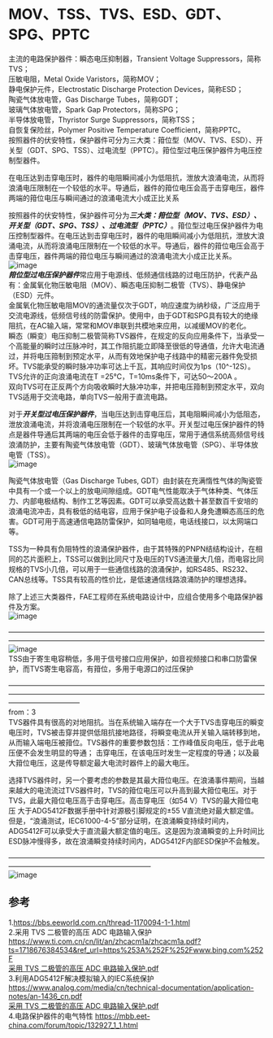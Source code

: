 # MOV、TSS、TVS、ESD、GDT、SPG、PPTC 

主流的电路保护器件：瞬态电压抑制器，Transient Voltage Suppressors，简称TVS；  
压敏电阻，Metal Oxide Varistors，简称MOV；  
静电保护元件，Electrostatic Discharge Protection Devices，简称ESD；  
陶瓷气体放电管，Gas Discharge Tubes，简称GDT；  
玻璃气体放电管，Spark Gap Protectors，简称SPG；  
半导体放电管，Thyristor Surge Suppressors，简称TSS；  
自恢复保险丝，Polymer Positive Temperature Coefficient，简称PPTC。  
按照器件的伏安特性，保护器件可分为三大类：箝位型（MOV、TVS、ESD）、开关型（GDT、SPG、TSS）、过电流型（PPTC）。箝位型过电压保护器件为电压控制型器件。  

在电压达到击穿电压时，器件的电阻瞬间减小为低阻抗，泄放大浪涌电流，从而将浪涌电压限制在一个较低的水平。导通后，器件的箝位电压会高于击穿电压，器件两端的箝位电压与瞬间通过的浪涌电流大小成正比关系    


按照器件的伏安特性，保护器件可分为***三大类：箝位型（MOV、TVS、ESD）、开关型（GDT、SPG、TSS）、过电流型（PPTC）***。箝位型过电压保护器件为电压控制型器件。在电压达到击穿电压时，器件的电阻瞬间减小为低阻抗，泄放大浪涌电流，从而将浪涌电压限制在一个较低的水平。导通后，器件的箝位电压会高于击穿电压，器件两端的箝位电压与瞬间通过的浪涌电流大小成正比关系。  
![image](https://github.com/rasputin2020/DAS_TECH_blog/assets/84896436/d2251782-5aa6-48ad-9fce-1ac713a0c590)  
***箝位型过电压保护器件***常应用于电源线、低频通信线路的过电压防护，代表产品有：金属氧化物压敏电阻（MOV）、瞬态电压抑制二极管（TVS）、静电保护（ESD）元件。  
金属氧化物压敏电阻MOV的通流量仅次于GDT，响应速度为纳秒级，广泛应用于交流电源线，低频信号线的防雷保护。使用中，由于GDT和SPG具有较大的绝缘阻抗，在AC输入端，常常和MOV串联到共模地来应用，以减缓MOV的老化。  
瞬态（瞬变）电压抑制二极管简称TVS器件，在规定的反向应用条件下，当承受一个高能量的瞬时过压脉冲时，其工作阻抗能立即降至很低的导通值，允许大电流通过，并将电压箝制到预定水平，从而有效地保护电子线路中的精密元器件免受损坏。TVS能承受的瞬时脉冲功率可达上千瓦，其响应时间仅为1ps（10^-12S）。TVS允许的正向浪涌电流在T =25℃，T=10ms条件下，可达50～200A 。  
双向TVS可在正反两个方向吸收瞬时大脉冲功率，并把电压箝制到预定水平，双向TVS适用于交流电路，单向TVS一般用于直流电路。    

对于***开关型过电压保护器件***，当电压达到击穿电压后，其电阻瞬间减小为低阻态，泄放浪涌电流，并将浪涌电压限制在一个较低的水平。开关型过电压保护器件的特点是器件导通后其两端的电压会低于器件的击穿电压，常用于通信系统高频信号线浪涌防护，主要有陶瓷气体放电管（GDT）、玻璃气体放电管（SPG）、半导体放电管（TSS）。  
![image](https://github.com/rasputin2020/DAS_TECH_blog/assets/84896436/a5d2c391-c707-465d-aa98-2f07fb1f5ae5)  
  
陶瓷气体放电管（Gas Discharge Tubes, GDT）由封装在充满惰性气体的陶瓷管中具有一个或一个以上的放电间隙组成。GDT电气性能取决于气体种类、气体压力、内部电极结构、制作工艺等因素。GDT可以承受高达数十甚至数百千安培的浪涌电流冲击，具有极低的结电容，应用于保护电子设备和人身免遭瞬态高压的危害。GDT可用于高速通信电路防雷保护，如同轴电缆，电话线接口，以太网端口等。

TSS为一种具有负阻特性的浪涌保护器件，由于其特殊的PNPN结结构设计，在相同的芯片面积上，TSS可以做到比同尺寸及电压的TVS通流量大几倍，而电容比同规格的TVS小几倍，可以用于一些通信线路的浪涌保护，如RS485、RS232、CAN总线等。TSS具有较高的性价比，是低速通信线路浪涌防护的理想选择。

除了上述三大类器件，FAE工程师在系统电路设计中，应组合使用多个电路保护器件及方案。  
![image](https://github.com/rasputin2020/DAS_TECH_blog/assets/84896436/01ded8e3-f9a4-4cfb-86aa-4ceb8414830e)  

————————————————————————————————————————————————————————————————————————  
![image](https://github.com/rasputin2020/DAS_TECH_blog/assets/84896436/5e4eeefc-26ff-4de4-9116-bd5615f75d3c)  
TSS由于寄生电容稍低，多用于信号接口应用保护，如音视频接口和串口防雷保护，而TVS寄生电容高，有箝位，多用于电源口的过压保护   

——————————————————————————————————————————————————————————————————————————————————  
from：3  
TVS器件具有很高的对地阻抗。当在系统输入端存在一个大于TVS击穿电压的瞬变电压时，TVS被击穿并提供低阻抗接地路径，将瞬变电流从开关输入端转移到地，从而输入端电压被箝位。TVS器件的重要参数包括：工作峰值反向电压，低于此电压便不会发生明显的导通；
击穿电压，在该电压时发生一定程度的导通；以及最大箝位电压，这是传导额定最大电流时器件上的最大电压。    

选择TVS器件时，另一个要考虑的参数是其最大箝位电压。在浪涌事件期间，当越来越大的电流流过TVS器件时，TVS的箝位电压可以升高到最大箝位电压。对于TVS，此最大箝位电压高于击穿电压。高击穿电压（如54 V）TVS的最大箝位电压
大于ADG5412F数据手册中针对源极引脚规定的±55 V直流绝对最大额定值。但是，“浪涌测试，IEC61000-4-5”部分证明，在浪涌瞬变持续时间内，ADG5412F可以承受大于直流最大额定值的电压。这是因为浪涌瞬变的上升时间比ESD脉冲慢得多，故在浪涌瞬变持续时间内，ADG5412F内部ESD保护不会触发。   

————————————————————————————————————————————————————————  
![image](https://github.com/rasputin2020/DAS_TECH_blog/assets/84896436/c05d56ab-abe9-4684-bd11-9b002bce0e27)



## 参考   
1.https://bbs.eeworld.com.cn/thread-1170094-1-1.html   
2.采用 TVS 二极管的高压 ADC 电路输入保护  
https://www.ti.com.cn/cn/lit/an/zhcacm1a/zhcacm1a.pdf?ts=1718676384534&ref_url=https%253A%252F%252Fwww.bing.com%252F    
[采用 TVS 二极管的高压 ADC 电路输入保护.pdf](https://github.com/user-attachments/files/15967724/TVS.ADC.pdf)  
3.利用ADG5412F解决模拟输入的IEC系统保护  https://www.analog.com/media/cn/technical-documentation/application-notes/an-1436_cn.pdf  
[采用 TVS 二极管的高压 ADC 电路输入保护.pdf](https://github.com/user-attachments/files/15967761/TVS.ADC.pdf)  
4.电路保护器件的电气特性 https://mbb.eet-china.com/forum/topic/132927_1_1.html  



